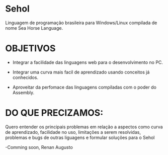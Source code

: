 # Sehol
Linguagem de programação brasileira para Windows/Linux compilada de nome Sea Horse Language.

# OBJETIVOS
* Integrar a facilidade das linguagens web para o desenvolvimento no PC.

* Integrar uma curva mais facil de aprendizado usando conceitos já conhecidos.

* Aproveitar da perfomace das linguagens compiladas com o poder do Assembly.

# DO QUE PRECIZAMOS:
Quero entender os principais problemas em relação a aspectos como curva de aprendizado, facilidade no uso, limitações a serem resolvidas, problemas e bugs de outras liguagens e formular soluções para o Sehol

-Comming soon, Renan Augusto
